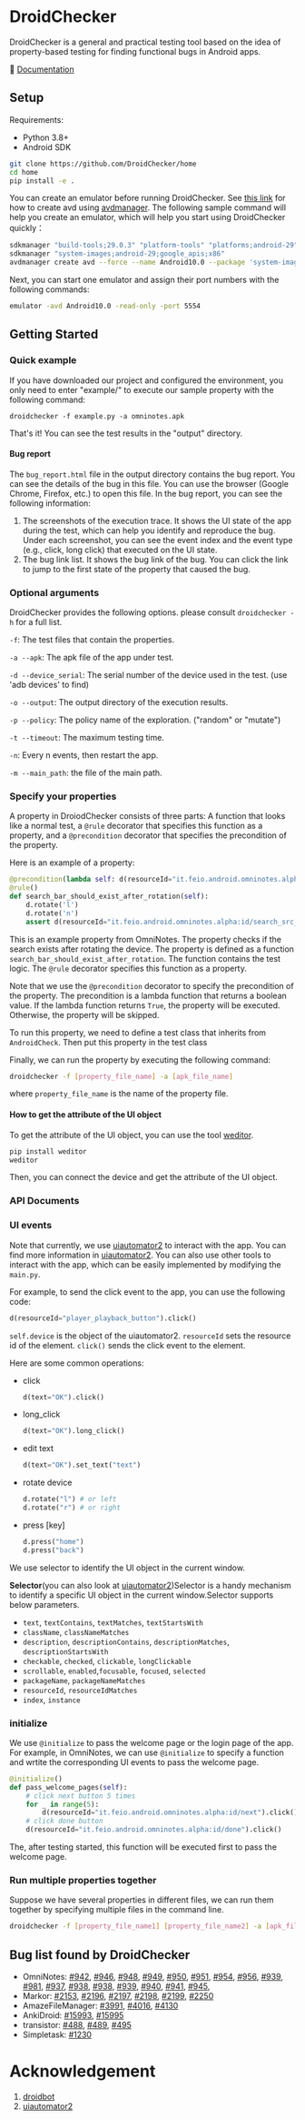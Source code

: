 # DroidChecker

DroidChecker is a general and practical testing tool based on the idea of property-based testing for finding functional bugs in Android apps.

📘 [Documentation](droidchecker-doc.readthedocs.io)

## Setup

Requirements:

- Python 3.8+
- Android SDK

```bash
git clone https://github.com/DroidChecker/home
cd home
pip install -e .
```

You can create an emulator before running DroidChecker. See [this link](https://stackoverflow.com/questions/43275238/how-to-set-system-images-path-when-creating-an-android-avd) for how to create avd using [avdmanager](https://developer.android.com/studio/command-line/avdmanager).
The following sample command will help you create an emulator, which will help you start using DroidChecker quickly：

```bash
sdkmanager "build-tools;29.0.3" "platform-tools" "platforms;android-29"
sdkmanager "system-images;android-29;google_apis;x86"
avdmanager create avd --force --name Android10.0 --package 'system-images;android-29;google_apis;x86' --abi google_apis/x86 --sdcard 1024M --device "pixel_2"
```

Next, you can start one emulator and assign their port numbers with the following commands:

```bash
emulator -avd Android10.0 -read-only -port 5554
```

## Getting Started

### Quick example

If you have downloaded our project and configured the environment, you only need to enter "example/" to execute our sample property with the following command:

```
droidchecker -f example.py -a omninotes.apk
```

That's it! You can see the test results in the "output" directory.

#### Bug report

The ``bug_report.html`` file in the output directory contains the bug report. You can see the details of the bug in this file.
You can use the browser (Google Chrome, Firefox, etc.) to open this file.
In the bug report, you can see the following information:

1. The screenshots of the execution trace. It shows the UI state of the app during the test, which can help you identify and reproduce the bug. Under each screenshot, you can see the event index and the event type (e.g., click, long click) that executed on the UI state.
2. The bug link list. It shows the bug link of the bug. You can click the link to jump to the first state of the property that caused the bug.

### Optional arguments

DroidChecker provides the following options. please consult ``droidchecker -h`` for a full list.

``-f``: The test files that contain the properties.

``-a --apk``: The apk file of the app under test.

``-d --device_serial``: The serial number of the device used in the test. (use 'adb devices' to find)

``-o --output``: The output directory of the execution results.

``-p --policy``: The policy name of the exploration. ("random" or "mutate")

``-t --timeout``: The maximum testing time.

``-n``: Every n events, then restart the app.

``-m --main_path``: the file of the main path.

### Specify your properties

A property in DroiodChecker consists of three parts: A function that looks like a normal test, a `@rule` decorator that specifies this function as a property, and a ``@precondition`` decorator that specifies the precondition of the property.

Here is an example of a property:

```python
@precondition(lambda self: d(resourceId="it.feio.android.omninotes.alpha:id/search_src_text").exists())
@rule()
def search_bar_should_exist_after_rotation(self):
    d.rotate('l')
    d.rotate('n')
    assert d(resourceId="it.feio.android.omninotes.alpha:id/search_src_text").exists() 
```

This is an example property from OmniNotes. The property checks if the search exists after rotating the device. The property is defined as a function `search_bar_should_exist_after_rotation`. The function contains the test logic. The `@rule` decorator specifies this function as a property.

Note that we use the `@precondition` decorator to specify the precondition of the property. The precondition is a lambda function that returns a boolean value. If the lambda function returns `True`, the property will be executed. Otherwise, the property will be skipped.

To run this property, we need to define a test class that inherits from ``AndroidCheck``. Then put this property in the test class

Finally, we can run the property by executing the following command:

```bash
droidchecker -f [property_file_name] -a [apk_file_name]
```

where ``property_file_name`` is the name of the property file.

#### How to get the attribute of the UI object

To get the attribute of the UI object, you can use the tool [weditor](https://github.com/alibaba/web-editor).

```bash
pip install weditor
weditor
```

Then, you can connect the device and get the attribute of the UI object.

### API Documents

### UI events

Note that currently, we use [uiautomator2](https://github.com/openatx/uiautomator2) to interact with the app. You can find more information in [uiautomator2](https://github.com/openatx/uiautomator2).
You can also use other tools to interact with the app, which can be easily implemented by modifying the `main.py`.

For example, to send the click event to the app, you can use the following code:

```python
d(resourceId="player_playback_button").click()
```

``self.device`` is the object of the uiautomator2.
``resourceId`` sets the resource id of the element.
``click()`` sends the click event to the element.

Here are some common operations:

* click
  ```python
  d(text="OK").click()
  ```
* long_click
  ```python
  d(text="OK").long_click()
  ```
* edit text
  ```python
  d(text="OK").set_text("text")
  ```
* rotate device
  ```python
  d.rotate("l") # or left
  d.rotate("r") # or right
  ```
* press [key]
  ```python
  d.press("home")
  d.press("back")
  ```

We use selector to identify the UI object in the current window.

**Selector**(you can also look at [uiautomator2](https://github.com/openatx/uiautomator2?tab=readme-ov-file#selector))Selector is a handy mechanism to identify a specific UI object in the current window.Selector supports below parameters.

* `text`, `textContains`, `textMatches`, `textStartsWith`
* `className`, `classNameMatches`
* `description`, `descriptionContains`, `descriptionMatches`, `descriptionStartsWith`
* `checkable`, `checked`, `clickable`, `longClickable`
* `scrollable`, `enabled`,`focusable`, `focused`, `selected`
* `packageName`, `packageNameMatches`
* `resourceId`, `resourceIdMatches`
* `index`, `instance`

### initialize

We use ``@initialize`` to pass the welcome page or the login page of the app.
For example, in OmniNotes, we can use ``@initialize`` to specify a function and wrtite the corresponding UI events to pass the welcome page.

```python
@initialize()
def pass_welcome_pages(self):
    # click next button 5 times
    for _ in range(5):
        d(resourceId="it.feio.android.omninotes.alpha:id/next").click()
    # click done button
    d(resourceId="it.feio.android.omninotes.alpha:id/done").click()
```

The, after testing started, this function will be executed first to pass the welcome page.

### Run multiple properties together

Suppose we have several properties in different files, we can run them together by specifying multiple files in the command line.

```bash
droidchecker -f [property_file_name1] [property_file_name2] -a [apk_file_name]
```

## Bug list found by DroidChecker

* OmniNotes: [#942](https://github.com/federicoiosue/Omni-Notes/issues/942), [#946](https://github.com/federicoiosue/Omni-Notes/issues/946), [#948](https://github.com/federicoiosue/Omni-Notes/issues/948), [#949](https://github.com/federicoiosue/Omni-Notes/issues/949), [#950](https://github.com/federicoiosue/Omni-Notes/issues/950), [#951](https://github.com/federicoiosue/Omni-Notes/issues/951), [#954](https://github.com/federicoiosue/Omni-Notes/issues/954), [#956](https://github.com/federicoiosue/Omni-Notes/issues/956), [#939](https://github.com/federicoiosue/Omni-Notes/issues/939), [#981](https://github.com/federicoiosue/Omni-Notes/issues/981), [#937](https://github.com/federicoiosue/Omni-Notes/issues/937), [#938](https://github.com/federicoiosue/Omni-Notes/issues/938), [#938](https://github.com/federicoiosue/Omni-Notes/issues/937), [#939](https://github.com/federicoiosue/Omni-Notes/issues/937), [#940](https://github.com/federicoiosue/Omni-Notes/issues/940), [#941](https://github.com/federicoiosue/Omni-Notes/issues/941), [#945](https://github.com/federicoiosue/Omni-Notes/issues/945),
* Markor: [#2153](https://github.com/gsantner/markor/issues/2153), [#2196](https://github.com/gsantner/markor/issues/2196), [#2197](https://github.com/gsantner/markor/issues/2197), [#2198](https://github.com/gsantner/markor/issues/2198), [#2199](https://github.com/gsantner/markor/issues/2199), [#2250](https://github.com/gsantner/markor/issues/2250)
* AmazeFileManager: [#3991](https://github.com/TeamAmaze/AmazeFileManager/issues/3991), [#4016](https://github.com/TeamAmaze/AmazeFileManager/issues/4016), [#4130](https://github.com/TeamAmaze/AmazeFileManager/issues/4130)
* AnkiDroid: [#15993](https://github.com/ankidroid/Anki-Android/issues/15993), [#15995](https://github.com/ankidroid/Anki-Android/issues/15995)
* transistor: [#488](https://codeberg.org/y20k/transistor/issues/488), [#489](https://codeberg.org/y20k/transistor/issues/489), [#495](https://codeberg.org/y20k/transistor/issues/495)
* Simpletask: [#1230](https://github.com/mpcjanssen/simpletask-android/issues/1230)

# Acknowledgement

1. [droidbot](https://github.com/honeynet/droidbot)
2. [uiautomator2](https://github.com/openatx/uiautomator2)
